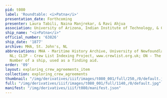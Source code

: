 ```yaml
---
pid: t080
label: 'Roundtable: <i>Patna</i>'
presentation_date: Forthcoming
presenter: Laura Tabili, Naina Manjrekar, & Ravi Ahjua
association: University of Arizona, Indian Institute of Technology, & Georg-August-University
ship_name: "<i>Patna</i>"
official_number: '63826'
ship_date: '1877'
archive: MHA, St. John's, NL
abbreviations: MHA - Maritime History Archive, University of Newfoundland, St. John's
  NL; CLIP - Crew List Indexing Project, www.crewlist.org.uk; ON - The permanent Official
  Number of a ship, used as a finding aid.
order: '09'
layout: exploring_crew_agreements_item
collection: exploring_crew_agreements
thumbnail: "/img/derivatives/iiif/images/t080_001/full/250,/0/default.jpg"
full: "/img/derivatives/iiif/images/t080_001/full/1140,/0/default.jpg"
manifest: "/img/derivatives/iiif/t080/manifest.json"
---
```

